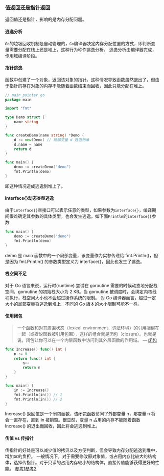 ### 值返回还是指针返回
返回值还是指针，影响的是内存分配问题。
#### 逃逸分析
`Go`的垃圾回收机制是自动管理的，`Go`编译器决定内存分配位置的方式，即判断变量需要分配在栈上还是堆上，这种行为称作逃逸分析。
逃逸分析由编译器完成，作用域编译阶段。
#### 指针逃逸
函数中创建了一个对象，返回该对象的指针。这种情况导致函数虽然退出了，但由于指针的存在对象的内存不能随着函数结束而回收，因此只能分配在堆上。
```go
// main_pointer.go
package main

import "fmt"

type Demo struct {
	name string
}

func createDemo(name string) *Demo {
	d := new(Demo) // 局部变量 d 逃逸到堆
	d.name = name
	return d
}

func main() {
	demo := createDemo("demo")
	fmt.Println(demo)
}
```
即这种情况造成逃逸到堆上了。
#### interface{}动态类型逃逸
由于`interface{}`空接口可以表示任意的类型，如果参数为`interface{}`，编译期间很难确定其参数的具体类型，也会发生逃逸。如下面`Println`的`interface{}`参数
```go
func main() {
	demo := createDemo("demo")
	fmt.Println(demo)
}
```
demo 是 main 函数中的一个局部变量，该变量作为实参传递给 fmt.Println()，但是因为 fmt.Println() 的参数类型定义为 interface{}，因此也发生了逃逸。
#### 栈空间不足
对于 Go 语言来说，运行时(runtime) 尝试在 goroutine 需要的时候动态地分配栈空间，goroutine 的初始栈大小为 2 KB。当 goroutine 被调度时，会绑定内核线程执行，栈空间大小也不会超过操作系统的限制。
对 Go 编译器而言，超过一定大小的局部变量将逃逸到堆上，不同的 Go 版本的大小限制可能不一样。
#### 使用闭包
> 一个函数和对其周围状态（lexical environment，词法环境）的引用捆绑在一起（或者说函数被引用包围），这样的组合就是闭包（closure）。也就是说，闭包让你可以在一个内层函数中访问到其外层函数的作用域。
> — [闭包](https://developer.mozilla.org/zh-CN/docs/Web/JavaScript/Closures)

```go
func Increase() func() int {
	n := 0
	return func() int {
		n++
		return n
	}
}

func main() {
	in := Increase()
	fmt.Println(in()) // 1
	fmt.Println(in()) // 2
}
```
Increase() 返回值是一个闭包函数，该闭包函数访问了外部变量 n，那变量 n 将会一直存在，直到 in 被销毁。很显然，变量 n 占用的内存不能随着函数 Increase() 的退出而回收，因此将会逃逸到堆上。
#### 传值 vs 传指针
传指针的好处是可以减少值的拷贝以及方便判断，但会导致内存分配逃逸到堆中，增加`GC`的负担。
一般情况下，对于需要修改原对象值，或占用内存比较大的结构体，选择传指针。对于只读的占用内存较小的结构体，直接传值能够获得更好的性能。
[参考1](https://segmentfault.com/q/1010000019133280)[参考2](https://geektutu.com/post/hpg-escape-analysis.html)
